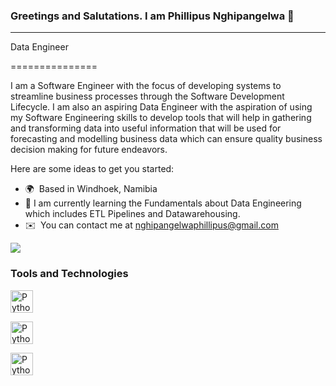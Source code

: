 ### Greetings and Salutations. I am Phillipus Nghipangelwa 👋
---------------
Data Engineer

===============

I am a Software Engineer with the focus of developing systems to streamline business processes through the Software Development Lifecycle. I am also an aspiring Data Engineer with the aspiration of using my Software Engineering skills to develop tools that will help in gathering and transforming data into useful information that will be used for forecasting and modelling business data which can ensure quality business decision making for future endeavors.



Here are some ideas to get you started:

- 🌍  Based in Windhoek, Namibia
- 🌱 I am currently learning the Fundamentals about Data Engineering which includes ETL Pipelines and Datawarehousing.
- ✉️  You can contact me at [nghipangelwaphillipus@gmail.com](nghipangelwaphillipus@gmail.com)

<a href="https://www.github.com/BLADE1997" target="_blank" rel="noreferrer"><img
src="https://img.shields.io/github/followers/BLADE1997?logo=github&style=for-the-badge&color=0891b2&labelColor=1c1917" /></a>

### Tools and Technologies
<p align="left">
<a href="https://docs.python.org/3/" target="_blank" rel="noreferrer"><img src="https://raw.githubusercontent.com/danielcranney/readme-generator/main/public/icons/skills/python-colored.svg" width="36" height="36" alt="Python" /></a>
  
<a href="https://www.techtarget.com/searchdatamanagement/definition/SQL#:~:text=Structured%20Query%20Language%20(SQL)%20is,on%20the%20data%20in%20them." target="_blank" rel="noreferrer"><img src="https://www.svgrepo.com/show/84894/sql-open-file-format.svg" width="36" height="36" alt="Python" /></a>
  
  
  <a href="https://docs.jupyter.org/en/latest/" target="_blank" rel="noreferrer"><img src="https://upload.wikimedia.org/wikipedia/commons/thumb/3/38/Jupyter_logo.svg/1767px-Jupyter_logo.svg.png" width="36" height="36" alt="Python" /></a>
  
</p>
